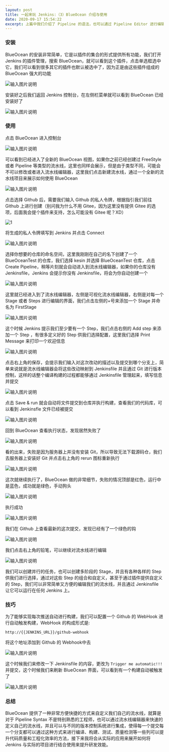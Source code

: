 ```yaml
---
layout: post
title: 一起来玩 Jenkins:（3）BlueOcean 介绍与使用 
date: 2020-09-17 15:54:22
excerpt: 上篇中我们介绍了 Pipeline 的语法，也可以通过 Pipeline Editor 进行编辑，但是这些还不够，Jenkins 团队为了用户更方便的使用流水线，降低用户使用成本以及优化用户使用体验，推出了 BlueOcean，BlueOcean 是以插件的形式存在的，用官方的话说就是重新思考用户体验，它提供了一个更加灵活的流水线编辑器，允许你更加直观的进行流水线的定制，更加直观的观察到每一个步骤甚至每一个任务的运行状况。
---
```


### 安装

BlueOcean 的安装非常简单，它是以插件的集合的形式提供所有功能，我们打开 Jenkins 的插件管理，搜索 BlueOcean，就可以看到这个插件，点击单选框选中它，我们可以看到很多其它的插件也默认被选中了，因为正是由这些插件组成的 BlueOcean 强大的功能

![输入图片说明](https://blogine-1251619080.cos.ap-guangzhou.myqcloud.com/uploads/images/2020/0921/193441_5776d435.png "在这里输入图片标题")

安装好之后我们返回 Jenkins 控制台，在左侧栏菜单就可以看到 BlueOcean 已经安装好了

![输入图片说明](https://blogine-1251619080.cos.ap-guangzhou.myqcloud.com/uploads/images/2020/0921/193928_aa996b2b.png "在这里输入图片标题")

### 使用

点击 BlueOcean 进入控制台

![输入图片说明](https://blogine-1251619080.cos.ap-guangzhou.myqcloud.com/uploads/images/2020/0921/194208_6a6c6e54.png "在这里输入图片标题")

可以看到已经进入了全新的 BlueOcean 视图，如果你之前已经创建过 FreeStyle 或者 Pipeline 等类型的流水线，这里也同样会展示，但是由于类型不同，可能会不可以修改或者进入流水线编辑器，这里我们点击新建流水线，通过一个全新的流水线项目来展示如何使用 BlueOcean

![输入图片说明](https://blogine-1251619080.cos.ap-guangzhou.myqcloud.com/uploads/images/2020/0921/195536_c2318a1e.png "在这里输入图片标题")

点击选择 Github 后，需要我们输入 Github 的私人令牌，根据指引我们前往 Github 上进行创建（别问我为什么不用 Gitee，因为这里没有提供 Gitee 的选项，后面我会提个插件来支持，怎么可能没有 Gitee 呢？XD）

![1](https://blogine-1251619080.cos.ap-guangzhou.myqcloud.com/uploads/images/2020/0921/195654_b5b7e9b0.png "在这里输入图片标题")

将生成的私人令牌填写到 Jenkins 并点击 Connect

![输入图片说明](https://blogine-1251619080.cos.ap-guangzhou.myqcloud.com/uploads/images/2020/0921/195935_b776aad0.png "在这里输入图片标题")

选择你想要的仓库的命名空间，这里我刚刚在自己的名下创建了一个 BlueOceanTest 的仓库，我们选择 kesin 并选择 BlueOceanTest 仓库，点击 Create Pipeline，稍等片刻就会自动进入到流水线编辑器，如果你的仓库没有 Jenkinsfile，Jenkins 会提示你没有 Jenkinsfile，将会为你自动创建一个

![输入图片说明](https://blogine-1251619080.cos.ap-guangzhou.myqcloud.com/uploads/images/2020/0921/200146_38ead203.png "在这里输入图片标题")

这里就已经进入到了流水线编辑器，左侧是可视化流水线编辑器，右侧是对每一个 Stage 或者 Steps 进行编辑的界面，我们点击左侧的+号来添加一个 Stage 并命名为 FirstStage

![输入图片说明](https://blogine-1251619080.cos.ap-guangzhou.myqcloud.com/uploads/images/2020/0921/200731_130effca.png "在这里输入图片标题")

这个时候 Jenkins 提示我们至少要有一个 Step，我们点击右侧的 Add step 来添加一个 Step ，有很多定义好的 Step 供我们选择配置，这里我们选择 Print Message 来打印一个欢迎信息

![输入图片说明](https://blogine-1251619080.cos.ap-guangzhou.myqcloud.com/uploads/images/2020/0921/200912_110a3ba9.png "在这里输入图片标题")

点击右上角的保存，会提示我们输入对这次改动的描述以及提交到哪个分支上，简单来说就是流水线编辑器会将这些改动映射到 Jenkinsfile 并且通过 Git 进行版本控制，这样的话整个编译构建的过程都能够通过 Jenkinsfile 管理起来，填写信息并提交

![输入图片说明](https://blogine-1251619080.cos.ap-guangzhou.myqcloud.com/uploads/images/2020/0921/201057_b0fa4a36.png "在这里输入图片标题")

点击 Save & run 就会自动将文件提交到仓库并执行构建，查看我们的代码库，可以看到 Jenkinsfle 文件已经被提交

![输入图片说明](https://blogine-1251619080.cos.ap-guangzhou.myqcloud.com/uploads/images/2020/0921/201252_23e6bdef.png "在这里输入图片标题")

回到 BlueOcean 查看执行状态，发现居然失败了

![输入图片说明](https://blogine-1251619080.cos.ap-guangzhou.myqcloud.com/uploads/images/2020/0921/201335_396686c5.png "在这里输入图片标题")

看的出来，失败是因为服务器上并没有安装 Git，所以导致无法下载源码仓，我们去服务器上安装好 Git 并点击右上角的 rerun 图标重新执行

![输入图片说明](https://blogine-1251619080.cos.ap-guangzhou.myqcloud.com/uploads/images/2020/0921/201555_7e1ca59b.png "在这里输入图片标题")

这次就继续执行了，BlueOcean 做的非常细节，失败的情况顶部是红色，运行中是蓝色，成功就是绿色，手动狗头

![输入图片说明](https://blogine-1251619080.cos.ap-guangzhou.myqcloud.com/uploads/images/2020/0921/202439_e3152f92.png "在这里输入图片标题")

执行成功

![输入图片说明](https://blogine-1251619080.cos.ap-guangzhou.myqcloud.com/uploads/images/2020/0921/202647_b407fecb.png "在这里输入图片标题")

我们在 Github 上查看最新的这次提交，发现已经有了一个绿色的钩

![输入图片说明](https://blogine-1251619080.cos.ap-guangzhou.myqcloud.com/uploads/images/2020/0921/202805_8cc9e818.png "在这里输入图片标题")

我们点击右上角的铅笔，可以继续对流水线进行编辑

![输入图片说明](https://blogine-1251619080.cos.ap-guangzhou.myqcloud.com/uploads/images/2020/0921/203105_f8c7ec41.png "在这里输入图片标题")

我们可以创建并行的任务，也可以创建多阶段的 Stage，并且有各种各样的 Step 供我们进行选择，通过对这些 Step 的组合和自定义，甚至于通过插件提供自定义的 Step，我们可以非常简单又方便的编辑我们的流水线，并且通过 Jenkinsfile 让它可以运行在任何 Jenkins 上。

### 技巧

为了能够实现每次推送自动进行构建，我们可以配置一个 Github 的 WebHook 进行自动触发构建，WebHook 的构成形式是:
```
http://{{JENKINS_URL}}/github-webhook
```
将这个地址添加到 Github 的 Webhook中去

![输入图片说明](https://blogine-1251619080.cos.ap-guangzhou.myqcloud.com/uploads/images/2020/0922/134855_a85d768e.png "在这里输入图片标题")

这个时候我们来修改一下 Jenkinsfile 的内容，更改为 `Trigger me automatic!!!`并提交，这个时候我们来刷新 BlueOcean 界面，可以看到有一个构建自动被触发了

![输入图片说明](https://blogine-1251619080.cos.ap-guangzhou.myqcloud.com/uploads/images/2020/0922/134716_12d00254.png "在这里输入图片标题")

### 总结

BlueOcean 提供了一种非常方便快捷的方式来自定义我们自己的流水线，就算是对于 Pipeline Syntax 不是特别熟悉的工程师，也可以通过流水线编辑器来快速的定义自己的流水线，并且可以与不同的版本控制系统进行集成，使得每一个提交每一个分支都可以通过这种方式来进行编译、构建、测试、质量检测等一些列可以提升代码质量和工程化效率的方法，接下来我将会从实际的应用来展开如何将 Jenkins 与实际的项目进行结合使用来提升研发效能。
